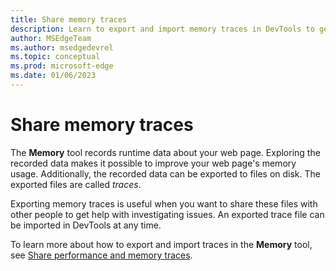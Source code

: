 ```yaml
---
title: Share memory traces
description: Learn to export and import memory traces in DevTools to get help when investigating issues.
author: MSEdgeTeam
ms.author: msedgedevrel
ms.topic: conceptual
ms.prod: microsoft-edge
ms.date: 01/06/2023
---
```

# Share memory traces

The **Memory** tool records runtime data about your web page. Exploring the recorded data makes it possible to improve your web page's memory usage. Additionally, the recorded data can be exported to files on disk. The exported files are called _traces_.

Exporting memory traces is useful when you want to share these files with other people to get help with investigating issues. An exported trace file can be imported in DevTools at any time.

To learn more about how to export and import traces in the **Memory** tool, see [Share performance and memory traces](../evaluate-performance/share-traces.md).
